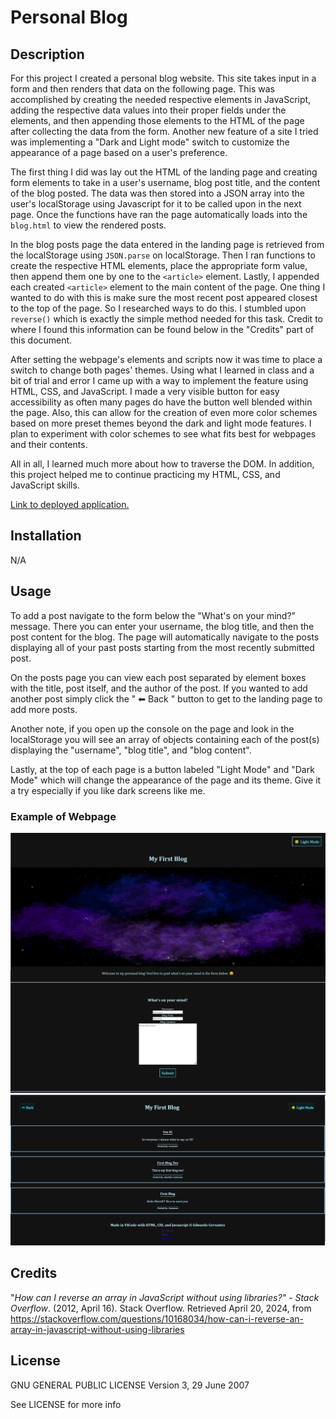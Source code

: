 # Personal Blog

## Description

For this project I created a personal blog website. This site takes input in a form and then renders that data on the following page. This was accomplished by creating the needed respective elements in JavaScript, adding the respective data values into their proper fields under the elements, and then appending those elements to the HTML of the page after collecting the data from the form. Another new feature of a site I tried was implementing a "Dark and Light mode" switch to customize the appearance of a page based on a user's preference.

The first thing I did was lay out the HTML of the landing page and creating form elements to take in a user's username, blog post title, and the content of the blog posted. The data was then stored into a JSON array into the user's localStorage using Javascript for it to be called upon in the next page. Once the functions have ran the page automatically loads into the `blog.html` to view the rendered posts.

In the blog posts page the data entered in the landing page is retrieved from the localStorage using `JSON.parse` on localStorage. Then I ran functions to create the respective HTML elements, place the appropriate form value, then append them one by one to the `<article>` element. Lastly, I appended each created `<article>` element to the main content of the page. One thing I wanted to do with this is make sure the most recent post appeared closest to the top of the page. So I researched ways to do this. I stumbled upon `reverse()` which is exactly the simple method needed for this task. Credit to where I found this information can be found below in the "Credits" part of this document.

After setting the webpage's elements and scripts now it was time to place a switch to change both pages' themes. Using what I learned in class and a bit of trial and error I came up with a way to implement the feature using HTML, CSS, and JavaScript. I made a very visible button for easy accessibility as often many pages do have the button well blended within the page. Also, this can allow for the creation of even more color schemes based on more preset themes beyond the dark and light mode features. I plan to experiment with color schemes to see what fits best for webpages and their contents.


All in all, I learned much more about how to traverse the DOM. In addition, this project helped me to continue practicing my HTML, CSS, and JavaScript skills.


[Link to deployed application.](https://excervantes.github.io/personal-blog/)

## Installation

N/A

## Usage

To add a post navigate to the form below the "What's on your mind?" message. There you can enter your username, the blog title, and then the post content for the blog. The page will automatically navigate to the posts displaying all of your past posts starting from the most recently submitted post.

On the posts page you can view each post separated by element boxes with the title, post itself, and the author of the post. If you wanted to add another post simply click the " ⬅ Back " button to get to the landing page to add more posts.

Another note, if you open up the console on the page and look in the localStorage you will see an array of objects containing each of the post(s) displaying the "username", "blog title", and "blog content". 

Lastly, at the top of each page is a button labeled "Light Mode" and "Dark Mode" which will change the appearance of the page and its theme. Give it a try especially if you like dark screens like me.

### Example of Webpage

![Website Screenshot Page 1](assets/images/personalblogscreenshot1.jpg)
![Website Screenshot Page 2](assets/images/personalblogscreenshot2.jpg)

## Credits

"_How can I reverse an array in JavaScript without using libraries?" - Stack Overflow_. (2012, April 16). Stack Overflow. Retrieved April 20, 2024, from https://stackoverflow.com/questions/10168034/how-can-i-reverse-an-array-in-javascript-without-using-libraries

## License

GNU GENERAL PUBLIC LICENSE
Version 3, 29 June 2007

See LICENSE for more info
